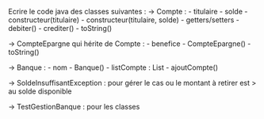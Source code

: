 Ecrire le code java des classes suivantes :
  -> Compte : 
      - titulaire
      - solde
      - constructeur(titulaire)
      - constructeur(titulaire, solde)
      - getters/setters
      - debiter()
      - crediter()
      - toString()

  -> CompteEpargne qui hérite de Compte  : 
      - benefice
      - CompteEpargne()
      - toString()

  -> Banque : 
      - nom
      - Banque()
      - listCompte : List
      - ajoutCompte()

  -> SoldeInsuffisantException : pour gérer le cas ou le montant à retirer est > au solde disponible 

  -> TestGestionBanque : pour les classes